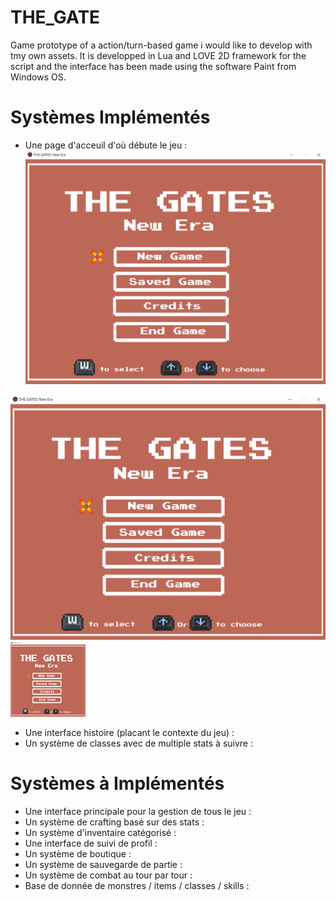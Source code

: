 # THE_GATE
 Game prototype of a action/turn-based game i would like to develop with tmy own assets. It is developped in Lua and LOVE 2D framework for the script and the interface has been made using the software Paint from Windows OS.
 
 # Systèmes Implémentés

 + Une page d'acceuil d'où débute le jeu :
 ![Screenshot](readme_assets/page_1.PNG)
 
 ![](readme_assets/page_1.PNG)
 <img src="readme_assets/page_1.PNG"  width="120" height="120">
 
 + Une interface histoire (placant le contexte du jeu) :
 + Un système de classes avec de multiple stats à suivre :

 # Systèmes à Implémentés
 
 + Une interface principale pour la gestion de tous le jeu :
 + Un système de crafting basé sur des stats :
 + Un système d'inventaire catégorisé :
 + Une interface de suivi de profil :
 + Un système de boutique :
 + Un système de sauvegarde de partie :
 + Un système de combat au tour par tour :
 + Base de donnée de monstres / items / classes / skills :
